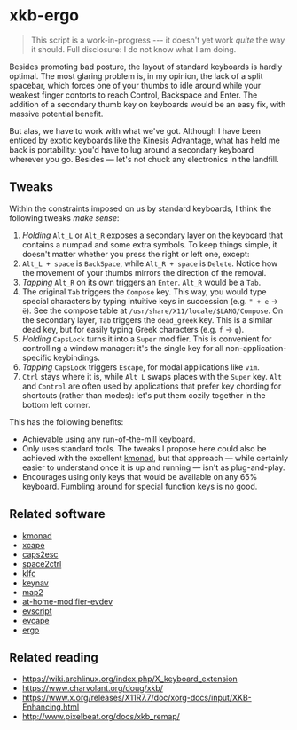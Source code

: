 # xkb-ergo

> This script is a work-in-progress --- it doesn't yet work *quite* the way it should. Full disclosure: I do not know what I am doing.

Besides promoting bad posture, the layout of standard keyboards is hardly optimal. The most glaring problem is, in my opinion, the lack of a split spacebar, which forces one of your thumbs to idle around while your weakest finger contorts to reach Control, Backspace and Enter. The addition of a secondary thumb key on keyboards would be an easy fix, with massive potential benefit.

But alas, we have to work with what we've got. Although I have been enticed by exotic keyboards like the Kinesis Advantage, what has held me back is portability: you'd have to lug around a secondary keyboard wherever you go. Besides — let's not chuck any electronics in the landfill.


## Tweaks

Within the constraints imposed on us by standard keyboards, I think the following tweaks *make sense*:

1. *Holding* `Alt_L` or `Alt_R` exposes a secondary layer on the keyboard that contains a numpad and some extra symbols. To keep things simple, it doesn't matter whether you press the right or left one, except:
2. `Alt_L + space` is `BackSpace`, while `Alt_R + space` is `Delete`. Notice how the movement of your thumbs mirrors the direction of the removal.
3. *Tapping* `Alt_R` on its own triggers an `Enter`. `Alt_R` would be a `Tab`.
4. The original `Tab` triggers the `Compose` key. This way, you would type special characters by typing intuitive keys in succession (e.g. `" + e` → `ë`). See the compose table at `/usr/share/X11/locale/$LANG/Compose`. On the secondary layer, `Tab` triggers the `dead_greek` key. This is a similar dead key, but for easily typing Greek characters (e.g. `f` → `φ`).
5. *Holding* `CapsLock` turns it into a `Super` modifier. This is convenient for controlling a window manager: it's the single key for all non-application-specific keybindings.
6. *Tapping* `CapsLock` triggers `Escape`, for modal applications like `vim`.
7. `Ctrl` stays where it is, while `Alt_L` swaps places with the `Super` key. `Alt` and `Control` are often used by applications that prefer key chording for shortcuts (rather than modes): let's put them cozily together in the bottom left corner.


This has the following benefits:

- Achievable using any run-of-the-mill keyboard.
- Only uses standard tools. The tweaks I propose here could also be achieved with the excellent [kmonad](github.com/david-janssen/kmonad), but that approach — while certainly easier to understand once it is up and running — isn't as plug-and-play.
- Encourages using only keys that would be available on any 65% keyboard. Fumbling around for special function keys is no good.


## Related software

- [kmonad](https://github.com/david-janssen/kmonad)
- [xcape](https://github.com/alols/xcape)
- [caps2esc](https://gitlab.com/interception/linux/plugins/caps2esc)
- [space2ctrl](https://github.com/r0adrunner/Space2Ctrl)
- [klfc](https://github.com/39aldo39/klfc)
- [keynav](https://www.semicomplete.com/projects/keynav/)
- [map2](https://github.com/shiro/map2)
- [at-home-modifier-evdev](https://gitlab.com/at-home-modifier/at-home-modifier-evdev)
- [evscript](https://github.com/unrelentingtech/evscript)
- [evcape](https://github.com/wbolster/evcape)
- [ergo](https://github.com/lcarsos/ergo)


## Related reading

- <https://wiki.archlinux.org/index.php/X_keyboard_extension>
- <https://www.charvolant.org/doug/xkb/>
- <https://www.x.org/releases/X11R7.7/doc/xorg-docs/input/XKB-Enhancing.html>
- <http://www.pixelbeat.org/docs/xkb_remap/>
